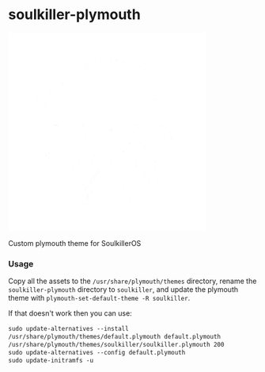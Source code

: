 # soulkiller-plymouth

![Alt text](soulkiller_logo.png)

Custom plymouth theme for SoulkillerOS

### Usage
Copy all the assets to the `/usr/share/plymouth/themes` directory, rename the `soulkiller-plymouth` directory to `soulkiller`, and update the plymouth theme with `plymouth-set-default-theme -R soulkiller`.

If that doesn't work then you can use:
```
sudo update-alternatives --install /usr/share/plymouth/themes/default.plymouth default.plymouth /usr/share/plymouth/themes/soulkiller/soulkiller.plymouth 200
sudo update-alternatives --config default.plymouth
sudo update-initramfs -u
```
